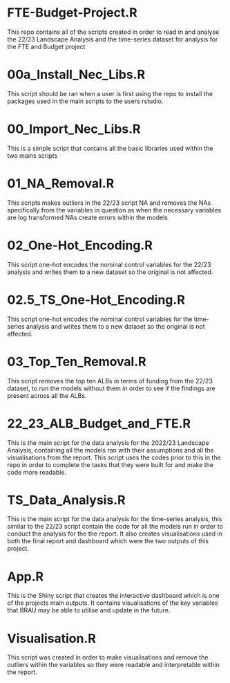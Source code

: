 # FTE-Budget-Project.R
This repo contains all of the scripts created in order to read in and analyse the 22/23 Landscape Analysis and the time-series dataset for analysis for the FTE and Budget project

# 00a_Install_Nec_Libs.R

This script should be ran when a user is first using the repo to install the packages used in the main scripts to the users rstudio. 

# 00_Import_Nec_Libs.R
This is a simple script that contains all the basic libraries used within the two mains scripts 

# 01_NA_Removal.R

This scripts makes outliers in the 22/23 script NA and removes the NAs specifically from the variables in question as when the necessary variables are log transformed NAs create errors within the models

# 02_One-Hot_Encoding.R

This script one-hot encodes the nominal control variables for the 22/23 analysis and writes them to a new dataset so the original is not affected.

# 02.5_TS_One-Hot_Encoding.R

This script one-hot encodes the nominal control variables for the time-series analysis and writes them to a new dataset so the original is not affected.

# 03_Top_Ten_Removal.R

This script removes the top ten ALBs in terms of funding from the 22/23 dataset, to run the models without them in order to see if the findings are present across all the ALBs. 

# 22_23_ALB_Budget_and_FTE.R

This is the main script for the data analysis for the 2022/23 Landscape Analysis, containing all the models ran with their assumptions and all the visualisations from the report. This script uses the codes prior to this in the repo in order to complete the tasks that they were built for and make the code more readable.

# TS_Data_Analysis.R

This is the main script for the data analysis for the time-series analysis, this similar to the 22/23 script contain the code for all the models run in order to conduct the analysis for the the report. It also creates visualisations used in both the final report and dashboard which were the two outputs of this project.

# App.R

This is the Shiny script that creates the interactive dashboard which is one of the projects main outputs. It contains visualisations of the key variables that BRAU may be able to utilise and update in the future. 

# Visualisation.R

This script was created in order to make visualisations and remove the outliers within the variables so they were readable and interpretable within the report. 

